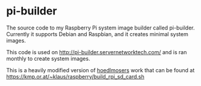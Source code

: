 pi-builder
==========

The source code to my Raspberry Pi system image builder called pi-builder. Currently it supports Debian and Raspbian, and it creates minimal system images.


This code is used on http://pi-builder.servernetworktech.com/ and is ran monthly to create system images.

This is a heavily modified version of <a href="https://github.com/hoedlmoser">hoedlmosers</a> work that can be found at https://kmp.or.at/~klaus/raspberry/build_rpi_sd_card.sh
